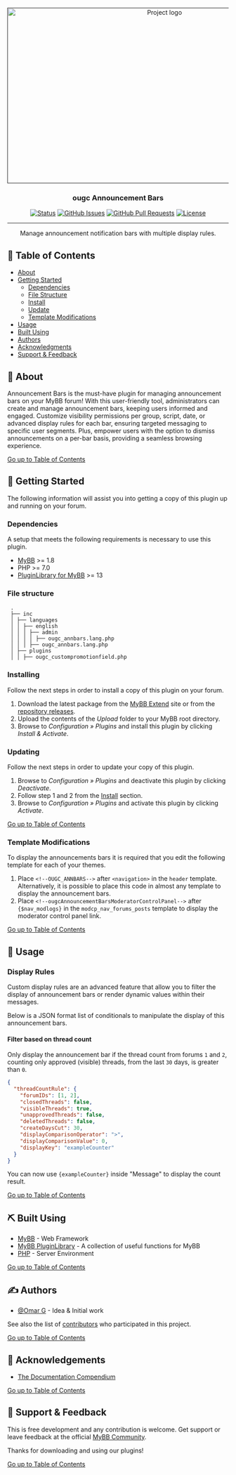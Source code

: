 <p align="center">
    <a href="" rel="noopener">
        <img width="700" height="400" src="https://github.com/OUGC-Network/OUGC-Announcement-Bars/assets/1786584/e3645efa-3585-4467-aa6b-e129079d60ba" alt="Project logo">
    </a>
</p>

<h3 align="center">ougc Announcement Bars</h3>

<div align="center">

[![Status](https://img.shields.io/badge/status-active-success.svg)]()
[![GitHub Issues](https://img.shields.io/github/issues/OUGC-Network/OUGC-Announcement-Bars.svg)](./issues)
[![GitHub Pull Requests](https://img.shields.io/github/issues-pr/OUGC-Network/OUGC-Announcement-Bars.svg)](./pulls)
[![License](https://img.shields.io/badge/license-GPL-blue)](/LICENSE)

</div>

---

<p align="center"> Manage announcement notification bars with multiple display rules.
    <br> 
</p>

## 📜 Table of Contents <a name = "table_of_contents"></a>

- [About](#about)
- [Getting Started](#getting_started)
    - [Dependencies](#dependencies)
    - [File Structure](#file_structure)
    - [Install](#install)
    - [Update](#update)
    - [Template Modifications](#template_modifications)
- [Usage](#usage)
- [Built Using](#built_using)
- [Authors](#authors)
- [Acknowledgments](#acknowledgement)
- [Support & Feedback](#support)

## 🚀 About <a name = "about"></a>

Announcement Bars is the must-have plugin for managing announcement bars on your MyBB forum! With this user-friendly
tool, administrators can create and manage announcement bars, keeping users informed and engaged. Customize visibility
permissions per group, script, date, or advanced display rules for each bar, ensuring targeted messaging to specific
user segments. Plus, empower users with the option to dismiss announcements on a per-bar basis, providing a seamless
browsing experience.

[Go up to Table of Contents](#table_of_contents)

## 📍 Getting Started <a name = "getting_started"></a>

The following information will assist you into getting a copy of this plugin up and running on your forum.

### Dependencies <a name = "dependencies"></a>

A setup that meets the following requirements is necessary to use this plugin.

- [MyBB](https://mybb.com/) >= 1.8
- PHP >= 7.0
- [PluginLibrary for MyBB](https://github.com/frostschutz/MyBB-PluginLibrary) >= 13

### File structure <a name = "file_structure"></a>

  ```
   .
   ├── inc
   │ ├── languages
   │ │ ├── english
   │ │ │ ├── admin
   │ │ │ │ ├── ougc_annbars.lang.php
   │ │ │ ├── ougc_annbars.lang.php
   │ ├── plugins
   │ │ ├── ougc_custompromotionfield.php
   ```

### Installing <a name = "install"></a>

Follow the next steps in order to install a copy of this plugin on your forum.

1. Download the latest package from the [MyBB Extend](https://community.mybb.com/mods.php?action=view&pid=134) site or
   from the [repository releases](https://github.com/OUGC-Network/OUGC-Announcement-Bars/releases/latest).
2. Upload the contents of the _Upload_ folder to your MyBB root directory.
3. Browse to _Configuration » Plugins_ and install this plugin by clicking _Install & Activate_.

### Updating <a name = "update"></a>

Follow the next steps in order to update your copy of this plugin.

1. Browse to _Configuration » Plugins_ and deactivate this plugin by clicking _Deactivate_.
2. Follow step 1 and 2 from the [Install](#install) section.
3. Browse to _Configuration » Plugins_ and activate this plugin by clicking _Activate_.

[Go up to Table of Contents](#table_of_contents)

### Template Modifications <a name = "template_modifications"></a>

To display the announcements bars it is required that you edit the following template for each of your themes.

1. Place `<!--OUGC_ANNBARS-->` after `<navigation>` in the `header` template.
   Alternatively, it is possible to place this code in almost any template to display the announcement bars.
2. Place `<!--ougcAnnouncementBarsModeratorControlPanel-->` after `{$nav_modlogs}` in the `modcp_nav_forums_posts`
   template to display the moderator control panel link.

[Go up to Table of Contents](#table_of_contents)

## 📖 Usage <a name="usage"></a>

### Display Rules

Custom display rules are an advanced feature that allow you to filter the display of announcement bars or render dynamic
values within their messages.

Below is a JSON format list of conditionals to manipulate the display of this announcement bars.

#### Filter based on thread count

Only display the announcement bar if the thread count from forums `1` and `2`, counting only approved (visible) threads,
from the last `30` days, is greater than `0`.

```JSON
{
  "threadCountRule": {
    "forumIDs": [1, 2],
    "closedThreads": false,
    "visibleThreads": true,
    "unapprovedThreads": false,
    "deletedThreads": false,
    "createDaysCut": 30,
    "displayComparisonOperator": ">",
    "displayComparisonValue": 0,
    "displayKey": "exampleCounter"
  }
}
```

You can now use `{exampleCounter}` inside "Message" to display the count result.

[Go up to Table of Contents](#table_of_contents)

## ⛏ Built Using <a name = "built_using"></a>

- [MyBB](https://mybb.com/) - Web Framework
- [MyBB PluginLibrary](https://github.com/frostschutz/MyBB-PluginLibrary) - A collection of useful functions for MyBB
- [PHP](https://www.php.net/) - Server Environment

[Go up to Table of Contents](#table_of_contents)

## ✍️ Authors <a name = "authors"></a>

- [@Omar G](https://github.com/Sama34) - Idea & Initial work

See also the list of [contributors](https://github.com/OUGC-Network/OUGC-Announcement-Bars/contributors)
who participated
in this project.

[Go up to Table of Contents](#table_of_contents)

## 🎉 Acknowledgements <a name = "acknowledgement"></a>

- [The Documentation Compendium](https://github.com/kylelobo/The-Documentation-Compendium)

[Go up to Table of Contents](#table_of_contents)

## 🎈 Support & Feedback <a name="support"></a>

This is free development and any contribution is welcome. Get support or leave feedback at the
official [MyBB Community](https://community.mybb.com/thread-221815.html).

Thanks for downloading and using our plugins!

[Go up to Table of Contents](#table_of_contents)